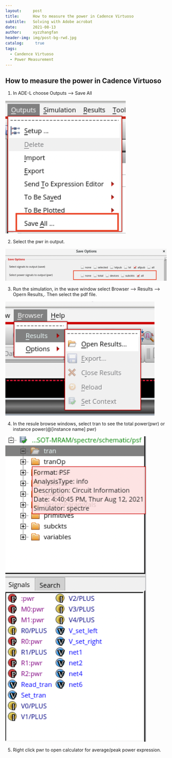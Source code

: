 ```yaml
---
layout:     post
title:      How to measure the power in Cadence Virtuoso
subtitle:   Solving with Adobe acrobat
date:       2021-08-13
author:     xyzzhangfan
header-img: img/post-bg-rwd.jpg
catalog: 	 true
tags:
  - Candence Virtuoso
  - Power Measurement
---
```


## How to measure the power in Cadence Virtuoso

1. In ADE-L choose Outputs --> Save All 

![Screen Shot 2021-08-13 at 7.37.49 PM](https://raw.githubusercontent.com/xyzzhangfan/pictures/main/img/20210813194158.png)

2. Select the pwr in output. 

![Screen Shot 2021-08-13 at 7.36.53 PM](https://raw.githubusercontent.com/xyzzhangfan/pictures/main/img/20210813194211.png)

3. Run the simulation, in the wave window select Browser --> Results --> Opern Results,. Then select the pdf file.



![Screen Shot 2021-08-13 at 7.38.22 PM](https://raw.githubusercontent.com/xyzzhangfan/pictures/main/img/20210813194225.png)

4. In the resule browse windows, select tran to see the total power(pwr) or instance power(@[instance name] pwr)

![Screen Shot 2021-08-13 at 7.38.38 PM](https://raw.githubusercontent.com/xyzzhangfan/pictures/main/img/20210813194234.png)

5. Right click pwr to open calculator for average/peak power expression. 
